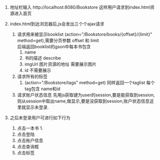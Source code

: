 1. 地址栏输入 http://localhost:8080/Bookstore 这样用户请求到index.html资源进入首页 
2. index.html到达浏览器后,js会发出三个个ajax请求
   1. 请求用来被显示booklist (action="/Bookstore/books/{offset}/{limit}"  method=get),需要分页参数 offset 和 limit  
    后端返回booklist的gson中每本书包含
       1. name
       2. 书的描述 describe
       3. imgUrl 图片资源的地址 需要展示图片
       4. id 不需要展示
   2. 请求所有的标签 
      1. (action="/Bookstore/tags" method=get)
        同样返回一个taglist 每个tag包含 name和id
   3. 请求账户状态信息
        先用js获取键为user的session,要是能获取到session,则从session中取出name,做显示,要是没获取到session,账户状态信息这里就显示未登录.

3. 之后未登录用户可进行如下行为
   1. 点击一本书
      1. 
   2. 点击登陆
   3. 点击账户信息
   4. 点击查询框
   5. 点击标签